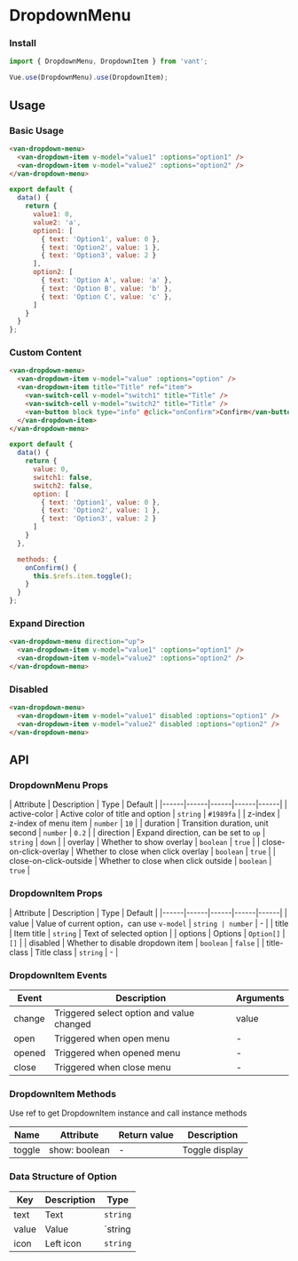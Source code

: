 # DropdownMenu

### Install

``` javascript
import { DropdownMenu, DropdownItem } from 'vant';

Vue.use(DropdownMenu).use(DropdownItem);
```

## Usage

### Basic Usage

```html
<van-dropdown-menu>
  <van-dropdown-item v-model="value1" :options="option1" />
  <van-dropdown-item v-model="value2" :options="option2" />
</van-dropdown-menu>
```

```js
export default {
  data() {
    return {
      value1: 0,
      value2: 'a',
      option1: [
        { text: 'Option1', value: 0 },
        { text: 'Option2', value: 1 },
        { text: 'Option3', value: 2 }
      ],
      option2: [
        { text: 'Option A', value: 'a' },
        { text: 'Option B', value: 'b' },
        { text: 'Option C', value: 'c' },
      ]
    }
  }
};
```

### Custom Content

```html
<van-dropdown-menu>
  <van-dropdown-item v-model="value" :options="option" />
  <van-dropdown-item title="Title" ref="item">
    <van-switch-cell v-model="switch1" title="Title" />
    <van-switch-cell v-model="switch2" title="Title" />
    <van-button block type="info" @click="onConfirm">Confirm</van-button>
  </van-dropdown-item>
</van-dropdown-menu>
```

```js
export default {
  data() {
    return {
      value: 0,
      switch1: false,
      switch2: false,
      option: [
        { text: 'Option1', value: 0 },
        { text: 'Option2', value: 1 },
        { text: 'Option3', value: 2 }
      ]
    }
  },

  methods: {
    onConfirm() {
      this.$refs.item.toggle();
    }
  }
};
```

### Expand Direction

```html
<van-dropdown-menu direction="up">
  <van-dropdown-item v-model="value1" :options="option1" />
  <van-dropdown-item v-model="value2" :options="option2" />
</van-dropdown-menu>
```

### Disabled

```html
<van-dropdown-menu>
  <van-dropdown-item v-model="value1" disabled :options="option1" />
  <van-dropdown-item v-model="value2" disabled :options="option2" />
</van-dropdown-menu>
```

## API

### DropdownMenu Props

| Attribute | Description | Type | Default |
|------|------|------|------|------|
| active-color | Active color of title and option | `string` | `#1989fa` |
| z-index | z-index of menu item | `number` | `10` |
| duration | Transition duration, unit second | `number` | `0.2` |
| direction | Expand direction, can be set to `up` | `string` | `down` |
| overlay | Whether to show overlay | `boolean` | `true` |
| close-on-click-overlay | Whether to close when click overlay | `boolean` | `true` |
| close-on-click-outside | Whether to close when click outside | `boolean` | `true` |

### DropdownItem Props

| Attribute | Description | Type | Default |
|------|------|------|------|------|
| value | Value of current option，can use `v-model` | `string | number` | - |
| title | Item title | `string` | Text of selected option |
| options | Options | `Option[]` | `[]` |
| disabled | Whether to disable dropdown item | `boolean` | `false` |
| title-class | Title class | `string` | - |

### DropdownItem Events

| Event | Description | Arguments |
|------|------|------|
| change | Triggered select option and value changed | value |
| open | Triggered when open menu | - |
| opened | Triggered when opened menu | - |
| close | Triggered when close menu | - |

### DropdownItem Methods

Use ref to get DropdownItem instance and call instance methods

| Name | Attribute | Return value | Description |
|------|------|------|------|
| toggle | show: boolean | - | Toggle display |

### Data Structure of Option

| Key | Description | Type |
|------|------|------|
| text | Text | `string` |
| value | Value | `string | number` |
| icon | Left icon | `string` |
